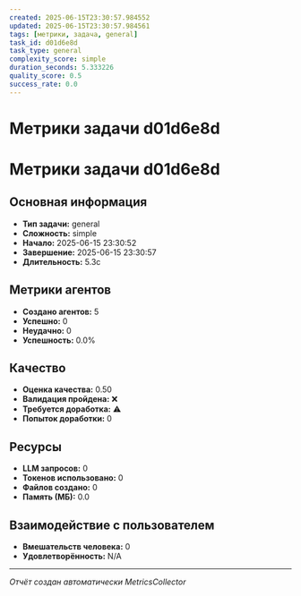 ```yaml
---
created: 2025-06-15T23:30:57.984552
updated: 2025-06-15T23:30:57.984561
tags: [метрики, задача, general]
task_id: d01d6e8d
task_type: general
complexity_score: simple
duration_seconds: 5.333226
quality_score: 0.5
success_rate: 0.0
---
```


# Метрики задачи d01d6e8d

# Метрики задачи d01d6e8d

## Основная информация
- **Тип задачи:** general
- **Сложность:** simple
- **Начало:** 2025-06-15 23:30:52
- **Завершение:** 2025-06-15 23:30:57
- **Длительность:** 5.3с

## Метрики агентов
- **Создано агентов:** 5
- **Успешно:** 0
- **Неудачно:** 0
- **Успешность:** 0.0%

## Качество
- **Оценка качества:** 0.50
- **Валидация пройдена:** ❌
- **Требуется доработка:** ⚠️
- **Попыток доработки:** 0

## Ресурсы
- **LLM запросов:** 0
- **Токенов использовано:** 0
- **Файлов создано:** 0
- **Память (МБ):** 0.0

## Взаимодействие с пользователем
- **Вмешательств человека:** 0
- **Удовлетворённость:** N/A

---
*Отчёт создан автоматически MetricsCollector*
